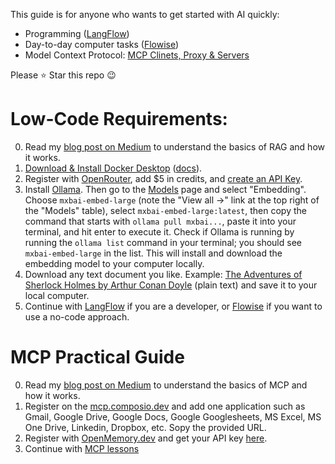 This guide is for anyone who wants to get started with AI quickly:
- Programming ([LangFlow](langflow/))
- Day-to-day computer tasks ([Flowise](flowise-app/))
- Model Context Protocol: [MCP Clinets, Proxy & Servers](mcp/)

Please ⭐️ Star this repo 😉

# Low-Code Requirements:
0. Read my [blog post on Medium](https://medium.com/@qdrddr/1a3393e0c3c9) to understand the basics of RAG and how it works.
1. [Download & Install Docker Desktop](https://www.docker.com/products/docker-desktop/) ([docs](https://docs.docker.com/get-started/get-docker/)).
2. Register with [OpenRouter](https://openrouter.ai/settings/credits), add $5 in credits, and [create an API Key](https://openrouter.ai/settings/keys).
3. Install [Ollama](https://ollama.com/download). Then go to the [Models](https://ollama.com/search) page and select "Embedding". Choose `mxbai-embed-large` (note the "View all →" link at the top right of the "Models" table), select `mxbai-embed-large:latest`, then copy the command that starts with `ollama pull mxbai...`, paste it into your terminal, and hit enter to execute it. Check if Ollama is running by running the `ollama list` command in your terminal; you should see `mxbai-embed-large` in the list. This will install and download the embedding model to your computer locally.
4. Download any text document you like. Example: [The Adventures of Sherlock Holmes by Arthur Conan Doyle](pg1661.txt) (plain text) and save it to your local computer.
5. Continue with [LangFlow](langflow/) if you are a developer, or [Flowise](flowise-app/) if you want to use a no-code approach.


# MCP Practical Guide
0. Read my [blog post on Medium](https://medium.com/@qdrddr/0c02f3915867) to understand the basics of MCP and how it works.
2. Register on the [mcp.composio.dev](https://mcp.composio.dev/dashboard) and add one application such as Gmail, Google Drive, Google Docs, Google Googlesheets, MS Excel, MS One Drive, Linkedin, Dropbox, etc. Sopy the provided URL.
3. Register with [OpenMemory.dev](https://openmemory.dev/) and get your API key [here](https://app.openmemory.dev/dashboard).
4. Continue with [MCP lessons](mcp/)